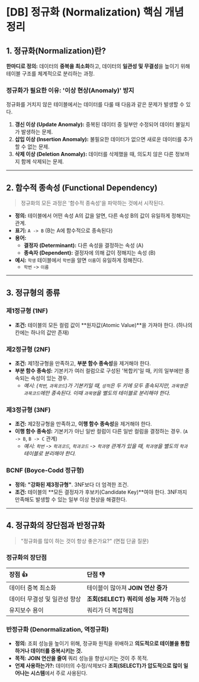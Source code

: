 # [DB] 정규화 (Normalization) 핵심 개념 정리

## 1. 정규화(Normalization)란?

**한마디로 정의:** 데이터의 **중복을 최소화**하고, 데이터의 **일관성 및 무결성**을 높이기 위해 테이블 구조를 체계적으로 분리하는 과정.

### 정규화가 필요한 이유: '이상 현상(Anomaly)' 방지

정규화를 거치지 않은 테이블에서는 데이터를 다룰 때 다음과 같은 문제가 발생할 수 있다.

1.  **갱신 이상 (Update Anomaly):** 중복된 데이터 중 일부만 수정되어 데이터 불일치가 발생하는 문제.
2.  **삽입 이상 (Insertion Anomaly):** 불필요한 데이터가 없으면 새로운 데이터를 추가할 수 없는 문제.
3.  **삭제 이상 (Deletion Anomaly):** 데이터를 삭제했을 때, 의도치 않은 다른 정보까지 함께 삭제되는 문제.

---

## 2. 함수적 종속성 (Functional Dependency)

> 정규화의 모든 과정은 '함수적 종속성'을 파악하는 것에서 시작된다.

-   **정의:** 테이블에서 어떤 속성 A의 값을 알면, 다른 속성 B의 값이 유일하게 정해지는 관계.
-   **표기:** `A -> B` (B는 A에 함수적으로 종속된다)
-   **용어:**
    -   **결정자 (Determinant):** 다른 속성을 결정하는 속성 (A)
    -   **종속자 (Dependent):** 결정자에 의해 값이 정해지는 속성 (B)
-   **예시:** `학생` 테이블에서 `학번`을 알면 `이름`이 유일하게 정해진다.
    -   `학번` -> `이름`

---

## 3. 정규형의 종류

### 제1정규형 (1NF)

-   **조건:** 테이블의 모든 컬럼 값이 **원자값(Atomic Value)**을 가져야 한다. (하나의 칸에는 하나의 값만 존재)

### 제2정규형 (2NF)

-   **조건:** 제1정규형을 만족하고, **부분 함수 종속성**을 제거해야 한다.
-   **부분 함수 종속성:** 기본키가 여러 컬럼으로 구성된 '복합키'일 때, 키의 일부에만 종속되는 속성이 있는 경우.
    -   *예시: (`학번`, `과목코드`)가 기본키일 때, `성적`은 두 키에 모두 종속되지만, `과목명`은 `과목코드`에만 종속된다. 이때 `과목명`을 별도의 테이블로 분리해야 한다.*

### 제3정규형 (3NF)

-   **조건:** 제2정규형을 만족하고, **이행 함수 종속성**을 제거해야 한다.
-   **이행 함수 종속성:** 기본키가 아닌 일반 컬럼이 다른 일반 컬럼을 결정하는 경우. (`A -> B`, `B -> C` 관계)
    -   *예시: `학번` -> `학과코드`, `학과코드` -> `학과명` 관계가 있을 때, `학과명`을 별도의 `학과` 테이블로 분리해야 한다.*

### BCNF (Boyce-Codd 정규형)

-   **정의:** **"강화된 제3정규형"**. 3NF보다 더 엄격한 조건.
-   **조건:** 테이블의 **모든 결정자가 후보키(Candidate Key)**여야 한다. 3NF까지 만족해도 발생할 수 있는 일부 이상 현상을 해결한다.

---

## 4. 정규화의 장단점과 반정규화

> "정규화를 많이 하는 것이 항상 좋은가요?" (면접 단골 질문)

### 정규화의 장단점

| 장점 👍 | 단점 👎 |
| :--- | :--- |
| 데이터 중복 최소화 | 테이블이 많아져 **JOIN 연산 증가** |
| 데이터 무결성 및 일관성 향상 | **조회(SELECT) 쿼리의 성능 저하** 가능성 |
| 유지보수 용이 | 쿼리가 더 복잡해짐 |

### 반정규화 (Denormalization, 역정규화)

-   **정의:** 조회 성능을 높이기 위해, 정규화 원칙을 위배하고 **의도적으로 테이블을 통합하거나 데이터를 중복시키는 것.**
-   **목적:** **JOIN 연산을 줄여** 쿼리 성능을 향상시키는 것이 주 목적.
-   **언제 사용하는가?:** 데이터의 수정/삭제보다 **조회(SELECT)가 압도적으로 많이 일어나는 시스템**에서 주로 사용된다.
